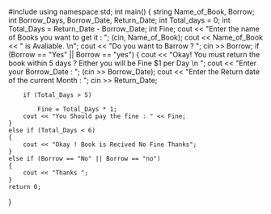 #include<iostream>
using namespace std;
int main()
{
	string Name_of_Book, Borrow;
	int Borrow_Days, Borrow_Date, Return_Date;
	int Total_days = 0;
	int Total_Days = Return_Date - Borrow_Date;
	int Fine;
	cout << "Enter the name of Books you want to get it : ";
	(cin, Name_of_Book);
	cout << Name_of_Book << " is Avaliable. \n";
	cout << "Do you want to Barrow ? ";
	cin >> Borrow;
	if (Borrow == "Yes" || Borrow == "yes")
	{
		cout << "Okay! You must return the book within 5 days ? Either you will be Fine $1 per Day  \n ";
		cout << "Enter your Borrow_Date : ";
		(cin >> Borrow_Date);
		cout << "Enter the Return date of the current Month : ";
		cin >> Return_Date;

		if (Total_Days > 5)

			Fine = Total_Days * 1;
		cout << "You Should pay the fine : " << Fine;
	}
	else if (Total_Days < 6)
	{
		cout << "Okay ! Book is Recived No Fine Thanks";
	}
	else if (Borrow == "No" || Borrow == "no")
	{
		cout << "Thanks ";
	}
	return 0;
}
